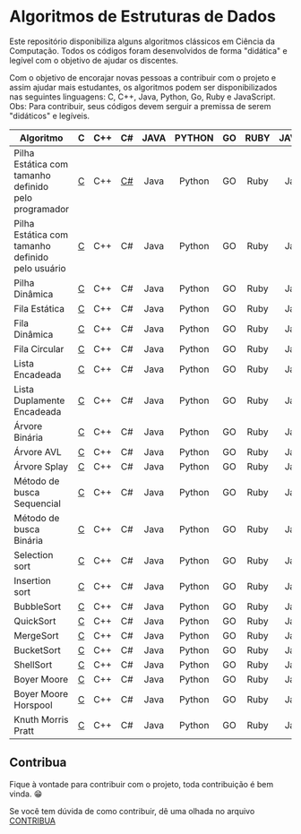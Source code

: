 # Algoritmos de Estruturas de Dados

Este repositório disponibiliza alguns algoritmos clássicos em Ciência da Computação. Todos os códigos foram desenvolvidos de forma "didática" e legível com o objetivo de ajudar os discentes.

Com o objetivo de encorajar novas pessoas a contribuir com o projeto e assim ajudar mais estudantes, os algoritmos podem ser disponibilizados nas seguintes linguagens: C, C++, Java, Python, Go, Ruby e JavaScript.
Obs: Para contribuir, seus códigos devem serguir a premissa de serem "didáticos" e legíveis. 


|         Algoritmo         | C | C++ | C# | JAVA | PYTHON | GO | RUBY | JAVASCRIPT|
|---------------------------|:--:|:--:|:--:|:----:|:------:|:--:|:----:|:----:|
|Pilha Estática com tamanho definido pelo programador| [C](./Linguagem%20C/Pilha/pilhaEstaticaPreDefinida.c) | C++ | [C#](./Linguagem%20CS/Pilha/PilhaEstatica.cs) | Java | Python | GO | Ruby | JavaScript |
|Pilha Estática com tamanho definido pelo usuário| [C](./Linguagem%20C/Pilha/pilhaEstaticaPosDefinida.c) | C++ | C# | Java | Python | GO | Ruby |JavaScript |
|Pilha Dinâmica| [C](./Linguagem%20C/Pilha/pilhaDinamica.c) | C++ | C# | Java | Python | GO | Ruby |JavaScript |
|Fila Estática| [C](./Linguagem%20C/Fila/filaEstatica.c) | C++ | C# | Java | Python | GO | Ruby |JavaScript |
|Fila Dinâmica| [C](./Linguagem%20C/Fila/filaDinamica.c) | C++ | C# | Java | Python | GO | Ruby |JavaScript |
|Fila Circular| [C](./Linguagem%20C/Fila/filaEstaticaCircular.c) | C++ | C# | Java | Python | GO | Ruby |JavaScript |
|Lista Encadeada| [C](./Linguagem%20C/Lista/listaEncadeada.c) | C++ | C# | Java | Python | GO | Ruby |JavaScript |
|Lista Duplamente Encadeada| [C](./Linguagem%20C/Lista/listaDuplamenteEncadeada.c) | C++ | C# | Java | Python | GO | Ruby |JavaScript |
|Árvore Binária| [C](./Linguagem%20C/Arvores/arvoreBinaria.c) | C++ | C# | Java | Python | GO | Ruby |JavaScript |
|Árvore AVL| [C](./Linguagem%20C/Arvores/arvoreAVL.c) | C++ | C# | Java | Python | GO | Ruby |JavaScript |
|Árvore Splay| [C](./Linguagem%20C/Arvores/arvoreSplay.c) | C++ | C# | Java | Python | GO | Ruby |JavaScript |
|Método de busca Sequencial| [C](./Linguagem%20C/Busca/buscaSequencial.c) | C++ | C# | Java | Python | GO | Ruby |JavaScript |
|Método de busca Binária| [C](./Linguagem%20C/Busca/buscaBinaria.c) | C++ | C# | Java | Python | GO | Ruby |JavaScript |
|Selection sort| [C](./Linguagem%20C/Ordenacao/selectionSort.c) | C++ | C# | Java | Python | GO | Ruby |JavaScript |
|Insertion sort| [C](./Linguagem%20C/Ordenacao/insertionSort.c) | C++ | C# | Java | Python | GO | Ruby |JavaScript |
|BubbleSort| [C](./Linguagem%20C/Ordenacao/bubbleSort.c) | C++ | C# | Java | Python | GO | Ruby |JavaScript |
|QuickSort| [C](./Linguagem%20C/Ordenacao/quickSort.c) | C++ | C# | Java | Python | GO | Ruby |JavaScript |
|MergeSort| [C](./Linguagem%20C/Ordenacao/mergeSort.c) | C++ | C# | Java | Python | GO | Ruby |JavaScript |
|BucketSort| [C](./Linguagem%20C/Ordenacao/bucketSort.c) | C++ | C# | Java | Python | GO | Ruby |JavaScript |
|ShellSort| [C](./Linguagem%20C/Ordenacao/shellSort.c) | C++ | C# | Java | Python | GO | Ruby |JavaScript |
|Boyer Moore| [C](./Linguagem%20C/Casamento%20de%20Padroes/boyerMoore.c) | C++ | C# | Java | Python | GO | Ruby |JavaScript |
|Boyer Moore Horspool| [C](./Linguagem%20C/Casamento%20de%20Padroes/boyerMooreHorspool.c) | C++ | C# | Java | Python | GO | Ruby |JavaScript |
|Knuth Morris Pratt| [C](./Linguagem%20C/Casamento%20de%20Padroes/knuthMorrisPratt.c) | C++ | C# | Java | Python | GO | Ruby |JavaScript |


## Contribua

Fique à vontade para contribuir com o projeto, toda contribuição é bem vinda. :grin:

Se você tem dúvida de como contribuir, dê uma olhada no arquivo [CONTRIBUA](https://github.com/fabriicioa/estruturaDeDados/blob/master/Contribuindo.pdf)
